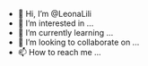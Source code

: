 - 👋 Hi, I’m @LeonaLili
- 👀 I’m interested in ...
- 🌱 I’m currently learning ...
- 💞️ I’m looking to collaborate on ...
- 📫 How to reach me ...

<!---
LeonaLili/LeonaLili is a ✨ special ✨ repository because its `README.md` (this file) appears on your GitHub profile.
You can click the Preview link to take a look at your changes.
--->
